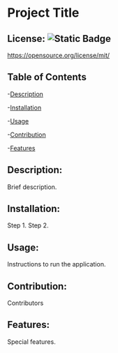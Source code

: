 
  # Project Title
  ## License: ![Static Badge](https://img.shields.io/badge/MIT_License-blue)

  https://opensource.org/license/mit/
  
  ## Table of Contents

  -[Description](#description)

  -[Installation](#installation)

  -[Usage](#usage)

  -[Contribution](#contribution)

  -[Features](#features)

  ## Description:
  Brief description.

  ## Installation:
  Step 1. Step 2. 

  ## Usage:
  Instructions to run the application.

  ## Contribution:
  Contributors

  ## Features:
  Special features.
